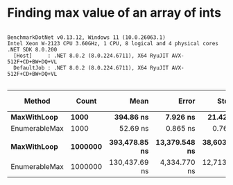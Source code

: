 # Finding max value of an array of ints




```

BenchmarkDotNet v0.13.12, Windows 11 (10.0.26063.1)
Intel Xeon W-2123 CPU 3.60GHz, 1 CPU, 8 logical and 4 physical cores
.NET SDK 8.0.200
  [Host]     : .NET 8.0.2 (8.0.224.6711), X64 RyuJIT AVX-512F+CD+BW+DQ+VL
  DefaultJob : .NET 8.0.2 (8.0.224.6711), X64 RyuJIT AVX-512F+CD+BW+DQ+VL


```
| Method        | Count   | Mean          | Error         | StdDev        | Median        | Ratio | RatioSD | Allocated | Alloc Ratio |
|-------------- |-------- |--------------:|--------------:|--------------:|--------------:|------:|--------:|----------:|------------:|
| **MaxWithLoop**   | **1000**    |     **394.86 ns** |      **7.926 ns** |     **21.429 ns** |     **387.45 ns** |  **7.63** |    **0.36** |         **-** |          **NA** |
| EnumerableMax | 1000    |      52.69 ns |      0.865 ns |      0.767 ns |      52.55 ns |  1.00 |    0.00 |         - |          NA |
|               |         |               |               |               |               |       |         |           |             |
| **MaxWithLoop**   | **1000000** | **393,478.85 ns** | **13,379.548 ns** | **38,603.055 ns** | **381,792.50 ns** |  **3.05** |    **0.43** |         **-** |          **NA** |
| EnumerableMax | 1000000 | 130,437.69 ns |  4,334.770 ns | 12,713.131 ns | 128,087.89 ns |  1.00 |    0.00 |         - |          NA |
